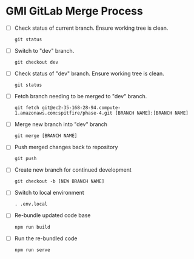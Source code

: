 # GMI GitLab Merge Process

- [ ] Check status of current branch. Ensure working tree is clean.

    ``` git status ```

- [ ] Switch to "dev" branch.
    
    ``` git checkout dev ```

- [ ] Check status of "dev" branch. Ensure working tree is clean.
    
    ``` git status ```

- [ ] Fetch branch needing to be merged to "dev" branch.
    
    ``` git fetch git@ec2-35-168-28-94.compute-1.amazonaws.com:spitfire/phase-4.git [BRANCH NAME]:[BRANCH NAME]  ```

- [ ] Merge new branch into "dev" branch
    
    ``` git merge [BRANCH NAME] ```

- [ ] Push merged changes back to repository
    
    ``` git push ```

- [ ] Create new branch for continued development
    
    ``` git checkout -b [NEW BRANCH NAME] ```

- [ ] Switch to local environment
    
    ``` . .env.local ```

- [ ] Re-bundle updated code base
    
    ``` npm run build ```

- [ ] Run the re-bundled code
    
    ``` npm run serve ```
    
